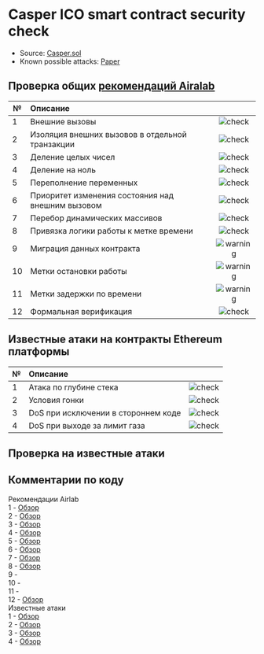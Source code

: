 # Casper ICO smart contract security check

- Source: [Casper.sol](https://github.com/Casper-dev/contract/blob/master/contracts/Casper.sol)
- Known possible attacks: [Paper][2]

## Проверка общих [рекомендаций Airalab][1]

| № | Описание                                             | |
|---|:-----------------------------------------------------|:--------------------------:|
| 1 | Внешние вызовы                                       | ![check](https://cdn.rawgit.com/primer/octicons/62c672732695b6429678bcd321520c41af109475/build/svg/check.svg) |
| 2 | Изоляция внешних вызовов в отдельной транзакции      | ![check](https://cdn.rawgit.com/primer/octicons/62c672732695b6429678bcd321520c41af109475/build/svg/check.svg) |
| 3 | Деление целых чисел                                  | ![check](https://cdn.rawgit.com/primer/octicons/62c672732695b6429678bcd321520c41af109475/build/svg/check.svg) |
| 4 | Деление на ноль                                      | ![check](https://cdn.rawgit.com/primer/octicons/62c672732695b6429678bcd321520c41af109475/build/svg/check.svg) |
| 5 | Переполнение переменных                              | ![check](https://cdn.rawgit.com/primer/octicons/62c672732695b6429678bcd321520c41af109475/build/svg/check.svg) |
| 6 | Приоритет изменения состояния над внешним вызовом    | ![check](https://cdn.rawgit.com/primer/octicons/62c672732695b6429678bcd321520c41af109475/build/svg/check.svg) |
| 7 | Перебор динамических массивов                        | ![check](https://cdn.rawgit.com/primer/octicons/62c672732695b6429678bcd321520c41af109475/build/svg/check.svg) |
| 8 | Привязка логики работы к метке времени               | ![check](https://cdn.rawgit.com/primer/octicons/62c672732695b6429678bcd321520c41af109475/build/svg/check.svg) |
| 9 | Миграция данных контракта                            | ![warning](https://cdn.rawgit.com/primer/octicons/62c672732695b6429678bcd321520c41af109475/build/svg/issue-opened.svg) |
|10 | Метки остановки работы                               | ![warning](https://cdn.rawgit.com/primer/octicons/62c672732695b6429678bcd321520c41af109475/build/svg/issue-opened.svg) |
|11 | Метки задержки по времени                            | ![warning](https://cdn.rawgit.com/primer/octicons/62c672732695b6429678bcd321520c41af109475/build/svg/issue-opened.svg) |
|12 | Формальная верификация                               | ![check](https://cdn.rawgit.com/primer/octicons/62c672732695b6429678bcd321520c41af109475/build/svg/check.svg) |


## Известные атаки на контракты Ethereum платформы

| № | Описание                                             |  |
|---|:-----------------------------------------------------|:-------------------:|
| 1 | Атака по глубине стека                               | ![check](https://cdn.rawgit.com/primer/octicons/62c672732695b6429678bcd321520c41af109475/build/svg/check.svg) |
| 2 | Условия гонки                                        | ![check](https://cdn.rawgit.com/primer/octicons/62c672732695b6429678bcd321520c41af109475/build/svg/check.svg) |
| 3 | DoS при исключении в стороннем коде                  | ![check](https://cdn.rawgit.com/primer/octicons/62c672732695b6429678bcd321520c41af109475/build/svg/check.svg) |
| 4 | DoS при выходе за лимит газа                         | ![check](https://cdn.rawgit.com/primer/octicons/62c672732695b6429678bcd321520c41af109475/build/svg/check.svg) |

## Проверка на известные атаки

## Комментарии по коду

Рекомендации Airlab  
1 - [Обзор][9]  
2 - [Обзор][12]  
3 - [Обзор][10]  
4 - [Обзор][11]  
5 - [Обзор][14]  
6 - [Обзор][13]  
7 - [Обзор][15]  
8 - [Обзор][3]  
9 -  
10 -  
11 -  
12 - [Обзор][8]  
Известные атаки  
1 - [Обзор][6]  
2 - [Обзор][7]  
3 - [Обзор][4]  
4 - [Обзор][5]  



[1]: https://github.com/airalab/core/wiki/Security-regulations
[2]: https://eprint.iacr.org/2016/1007.pdf
[3]: https://gitlab.com/casperDev/pre_ico/blob/develop/test/attacks/overviews/1_8_time_logic.md
[4]: https://gitlab.com/casperDev/pre_ico/blob/develop/test/attacks/overviews/2_3_external_code_dos.md
[5]: https://gitlab.com/casperDev/pre_ico/blob/develop/test/attacks/overviews/2_4_gas_limit.md
[6]: https://gitlab.com/casperDev/pre_ico/blob/develop/test/attacks/overviews/2_1_stack_attack.md
[7]:
https://gitlab.com/casperDev/pre_ico/blob/develop/test/attacks/overviews/2_2_race.md
[8]:
https://gitlab.com/casperDev/pre_ico/blob/develop/test/attacks/overviews/1_12_formal_verification.md
[9]:
https://gitlab.com/casperDev/pre_ico/blob/develop/test/attacks/overviews/1_1_external_calls.md
[10]:
https://gitlab.com/casperDev/pre_ico/blob/develop/test/attacks/overviews/1_3_division_of_ints.md
[11]:
https://gitlab.com/casperDev/pre_ico/blob/develop/test/attacks/overviews/1_4_zero_division.md
[12]:
https://gitlab.com/casperDev/pre_ico/blob/develop/test/attacks/overviews/1_2_isolation_of_external_calls.md
[13]:
https://gitlab.com/casperDev/pre_ico/blob/develop/test/attacks/overviews/1_6_condition_change_priority.md
[14]:
https://gitlab.com/casperDev/pre_ico/blob/develop/test/attacks/overviews/1_5_overflows.md
[15]:
https://gitlab.com/casperDev/pre_ico/blob/develop/test/attacks/overviews/1_7_dynamic_arays.md